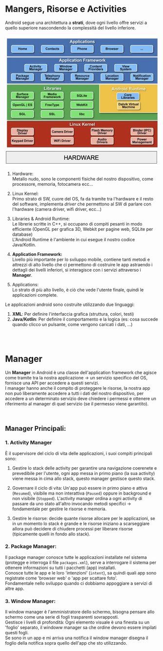 # Mangers, Risorse e Activities 

Android segue una architettura a **strati**, dove ogni livello offre  servizi a quello superiore nascondendo la complessità del livello inferiore.  

![architettura android](../images/android_full_arch.png)

1. Hardware:  
    Metallo nudo, sono le componenti fisiche del nostro dispositivo, come processore, memoria, fotocamera ecc... 

2. Linux Kernel:  
    Primo strato di SW, cuore del OS, fa da tramite tra l'hardware e il resto del software, implementa _driver_ che permettono al SW di parlare con l'hardware (camera driver, wifi driver, ecc...)  

3. Libraries & Android Runtime:  
    Le librerie scritte in C++, si occupano di compiti pesanti in modo efficiente (OpenGL per grafica 3D, Webkit per pagine web, SQLite per database)  
    L'Android Runtime è l'ambiente in cui esegue il nostro codice Java/Kotlin.  

4. **Application Framework:**    
    Livello più importante per lo sviluppo mobile, contiene tanti metodi e attrezzi di alto livello che ci permettono di costruire le app astraendo i dettagli dei livelli inferiori, si interagisce con i servizi attraverso i **Manager**.  

5. Applications:  
    Lo strato di più alto livello, è ciò che vede l'utente finale, quindi le applicazioni complete.  



Le applicazioni android sono costruite utilizzando due linguaggi:
1. **XML**: Per definire l'interfaccia grafica (struttura, colori, testi)
2. **Java/Kotlin**: Per definire il comportamento e la logica (es: cosa succede quando clicco un pulsante, come vengono caricati i dati, ...)  

<br><br>

# Manager

Un **Manager** in Android è una classe dell'application framework che agisce come tramite tra la nostra applicazione $\rightarrow$ un servizio specifico del OS, fornisce una API per accedere a questi servizi.  
I manager hanno anche il compito di proteggere le risorse, la nostra app non può liberamente accedere a tutti i dati del nostro dispositivo, per accedere a un determinato servizio deve chiedere i permessi e ottenere un riferimento al manager di quel servizio (se il permesso viene garantito).  

<br>

## Manager Principali:  

### 1. Activity Manager  

È il supervisore del ciclo di vita delle applicazioni, i suoi compiti principali sono:

1. Gestire lo stack delle activity per garantire una navigazione coerenete e prevedibile per l'utente, ogni app messa in primo piano (la sua activity) viene messa in cima allo stack, questo manager gestisce questo stack. 

2. Governare il ciclo di vita: Un'app può essere in primo piano e attiva (`Resumed`), visibile ma non interattiva (`Paused`) oppure in background e non visibile (`Stopped`).  L'activity manager ordina a ogni activity di passare da uno stato all'altro invocando metodi specifici $\rightarrow$ fondamentale per gestire le risorse e memoria.  

3. Gestire le risorse: decide quante risorse allocare per le applicazioni, se in un momento lo stack è grande e le risorse iniziano a scarseggiare allora può decidere di chiudere processi per liberare risorse (tipicamente quelli in fondo allo stack).  


### 2. Package Manager: 

Il package manager conosce tutte le applicazioni installate nel sistema (protegge e interroga il file `packages.xml`), serve a interrogare il sistema per ottenere informazioni su tutti i pacchetti (app) installati.  
Conosce tutte le app e le loro 'intenzioni' (`intent`), sa quindi quali app sono registrate come 'browser web' o 'app per scattare foto'.  
Fondamentale nello sviluppo quando ci dobbiamo appoggiare a servizi di altre app.  

### 3. Window Manager: 

Il window manager è l'amministratore dello schermo, bisogna pensare allo schermo come una serie di fogli trasparenti sovrapposti.  
Gestisce i livelli di profondità: Ogni elemento visuale è una finesta su un 'foglio' separato, il windoww manager sa che ordine devono essere impilati questi fogli.  
Se sono in un app e mi arriva una notifica il window manager disegna il foglio della notifica sopra quello dell'app che sto utilizzando.  

